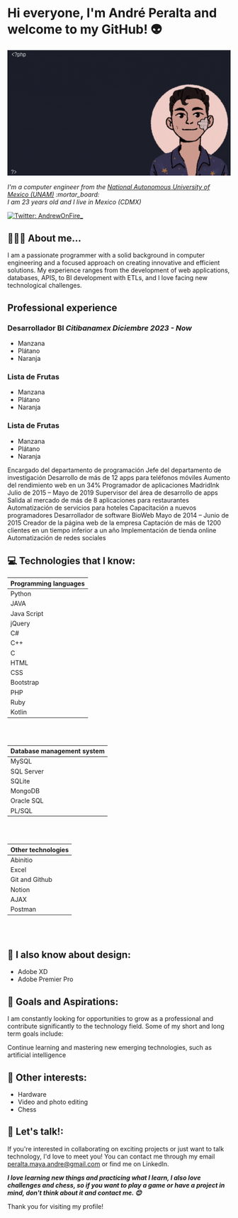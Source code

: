 <h1> Hi everyone, I'm André Peralta and welcome to my GitHub! 👽 </h1>

<img src="https://raw.githubusercontent.com/AndrePeraltaMaya/AndrePeraltaMaya/main/imageGif.gif" alt="Welcome!" />

<p><em>I'm a computer engineer from the <a href="https://www.unam.mx/"> National Autonomous University of Mexico (UNAM)</a>  :mortar_board:
<br> I am 23 years old and I live in Mexico (CDMX) </p></em>

[![Twitter: AndrewOnFire_](https://img.shields.io/twitter/follow/AndrewOnFire_?style=social)](https://twitter.com/AndrewOnFire_)


## 👨🏻‍💻 About me...  

I am a passionate programmer with a solid background in computer engineering and a focused approach on creating innovative and efficient solutions. My experience ranges from the development of web applications, databases, APIS, to BI development with ETLs, and I love facing new technological challenges.


## Professional experience


<h3> <b>Desarrollador BI </b> <i> Citibanamex  Diciembre 2023 - Now  </i></h2>
<ul>
  <li>Manzana</li>
  <li>Plátano</li>
  <li>Naranja</li>
</ul>

<h3>Lista de Frutas</h2>
<ul>
  <li>Manzana</li>
  <li>Plátano</li>
  <li>Naranja</li>
</ul>

<h3>Lista de Frutas</h2>
<ul>
  <li>Manzana</li>
  <li>Plátano</li>
  <li>Naranja</li>
</ul>

Encargado del departamento de programación
Jefe del departamento de investigación
Desarrollo de más de 12 apps para teléfonos móviles
Aumento del rendimiento web en un 34%
Programador de aplicaciones MadridInk Julio de 2015 – Mayo de 2019
Supervisor del área de desarrollo de apps
Salida al mercado de más de 8 aplicaciones para restaurantes
Automatización de servicios para hoteles
Capacitación a nuevos programadores
Desarrollador de software BioWeb Mayo de 2014 – Junio de 2015
Creador de la página web de la empresa
Captación de más de 1200 clientes en un tiempo inferior a un año
Implementación de tienda online
Automatización de redes sociales


## :computer: Technologies that I know:



| Programming languages |
| --- |
| Python |
| JAVA |
| Java Script |
| jQuery  |
| C# |
| C++ | 
| C |
| HTML |
| CSS | 
| Bootstrap |
| PHP | 
| Ruby |
| Kotlin |

<br>
<br>

|  Database management system|
| --- |
| MySQL |
| SQL Server |
| SQLite |
| MongoDB | 
| Oracle SQL |
| PL/SQL |

<br>
<br>


|  Other technologies|
| --- |
| Abinitio |
| Excel |
| Git and Github |
| Notion |
| AJAX |
| Postman |

<br>
<br>

## :art: I also know about design:
<ul>
    <li>Adobe XD</li>
    <li>Adobe Premier Pro</li>
</ul>  
      



## :closed_book: Goals and Aspirations:


I am constantly looking for opportunities to grow as a professional and contribute significantly to the technology field. Some of my short and long term goals include:

Continue learning and mastering new emerging technologies, such as artificial intelligence



## :tada: Other interests:

<ul>
    <li>Hardware</li>
    <li>Video and photo editing</li>
    <li>Chess</li>
</ul>

<!--
### :floppy_disk: Some stats :
[![AndrePeraltaMaya GitHub stats](https://github-readme-stats.vercel.app/api?username=AndrePeraltaMaya)](https://github.com/AndrePeraltaMaya/github-readme-stats)
-->


## :tada: Let's talk!:

If you're interested in collaborating on exciting projects or just want to talk technology, I'd love to meet you! You can contact me through my email peralta.maya.andre@gmail.com or find me on LinkedIn.


<em><b>I love learning new things and practicing what I learn, I also love challenges and chess, so if you want to play a game or have a project in mind, don't think about it and contact me. :blush: </b></em>


Thank you for visiting my profile!


